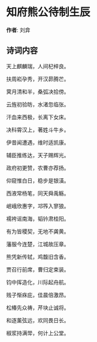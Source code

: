# 知府熊公待制生辰

**作者**: 刘弇

## 诗词内容

天上麒麟瑞，人间杞梓良。

扶周崧孕秀，开汉昴腾芒。

蓂月清和半，桑弧决拾傍。

云旌初验昉，水渚忽临张。

汗血来西极，长离下女床。

决科霄汉上，著姓斗牛乡。

伊昔闻遭遇，维时适凯康。

辅臣推练达，天子赐辉光。

政府初更赞，农曹亦荐扬。

仰窥惟白日，稳步是银潢。

西液常杨笔，同天舜禹觞。

岷峨欣惠字，邛筰入寥狼。

襦袴谣南海，韬钤肃桂阳。

有为皆稷契，无地不龚黄。

藩服今连楚，江城故压章。

熊凭新传轼，鸡馥旧含香。

贾召行前席，曹归定束装。

钧中挥造化，川际起舟航。

贱子惭庥庇，佳晨倍激昂。

松椿先众祷，芹块止诚将。

和逐薰弦远，欢同畏日长。

椒浆持满斝，何计上公堂。

